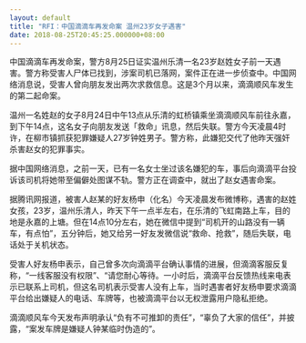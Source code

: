 ```yaml
---
layout: default
title: "RFI：中国滴滴车再发命案 温州23岁女子遇害"
date: 2018-08-25T20:45:25.000000+08:00
---
```


中国滴滴车再发命案，警方8月25日证实温州乐清一名23岁赵姓女子前一天遇害。警方称受害人尸体已找到，涉案司机已落网，案件正在进一步侦查中。中国网络消息说，受害人曾向朋友发出两次求救信息。这是3个月以来，滴滴顺风车发生的第二起命案。

温州一名姓赵的女子8月24日中午13点从乐清的虹桥镇乘坐滴滴顺风车前往永嘉，到下午14点，这名女子向朋友发送「救命」讯息，然后失联。警方今天凌晨4时许，在柳市镇抓获犯罪嫌疑人27岁钟姓男子。警方称，此嫌犯交代了他昨天强奸杀害赵女的犯罪事实。

据中国网络消息，之前一天，已有一名女士坐过该名嫌犯的车，事后向滴滴平台投诉该司机将她带至偏僻处图谋不轨。警方正在调查中，就出了赵女遇害命案。

据腾讯网报道，被害人赵某的好友杨申（化名）今天凌晨发布微博称，遇害的赵姓女孩，23岁，温州乐清人，昨天下午一点半左右，在乐清的飞虹南路上车，目的地是永嘉的上塘。但在14点10分左右，她在微信中提到“司机开的山路没有一辆车，有点怕”，五分钟后，她又给另一好友发微信说“救命、抢救”，随后失联，电话处于关机状态。

受害人好友杨申表示，自己曾多次向滴滴平台确认事情的进展，但滴滴客服反复称，“一线客服没有权限”、“请您耐心等待。一小时后，滴滴平台反馈热线来电表示已联系上司机，但这名司机表示受害人没有上车，当时遇害者好友杨申要求滴滴平台给出嫌疑人的电话、车牌等，也被滴滴平台以无权泄露用户隐私拒绝。

滴滴顺风车今天发布声明承认“负有不可推卸的责任”，“辜负了大家的信任”，并披露，“案发车牌是嫌疑人钟某临时伪造的”。

